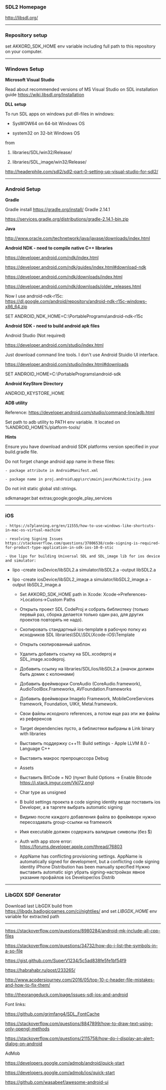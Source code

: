### **SDL2 Homepage**

http://libsdl.org/
***

### **Repository setup**

set AKKORD_SDK_HOME env variable including full path to this repository on your computer.
***

### **Windows Setup**     

**Microsoft Visual Studio**

Read about recommended versions of MS Visual Studio on SDL installation guide https://wiki.libsdl.org/Installation

    

**DLL setup**

To run SDL apps on windows put dll-files in windows:

* SysWOW64 on 64-bit Windows OS

* system32 on 32-bit Windows OS

from 

1. libraries/SDL/win32/Release/

2. libraries/SDL_image/win32/Release/

http://headerphile.com/sdl2/sdl2-part-0-setting-up-visual-studio-for-sdl2/
***

### **Android Setup**

     

**Gradle**

Gradle install https://gradle.org/install/ Gradle 2.14.1

https://services.gradle.org/distributions/gradle-2.14.1-bin.zip

**Java**

http://www.oracle.com/technetwork/java/javase/downloads/index.html
  
**Android NDK - need to compile native C++ libraries**

https://developer.android.com/ndk/index.html

https://developer.android.com/ndk/guides/index.html#download-ndk

https://developer.android.com/ndk/downloads/index.html

https://developer.android.com/ndk/downloads/older_releases.html

Now I use android-ndk-r15c: https://dl.google.com/android/repository/android-ndk-r15c-windows-x86_64.zip

SET ANDROID_NDK_HOME=C:\PortablePrograms\android-ndk-r15c

    

**Android SDK - need to build android apk files**

Android Studio (Not required)

https://developer.android.com/studio/index.html

Just download command line tools. I don't use Android Stuidio UI interface.

https://developer.android.com/studio/index.html#downloads

SET ANDROID_HOME=C:\PortablePrograms\android-sdk

**Android KeyStore Directory**

ANDROID_KEYSTORE_HOME
     

**ADB utility**

Reference: https://developer.android.com/studio/command-line/adb.html

Set path to adb utility to PATH env variable. It located on %ANDROID_HOME%/platform-tools/

**Hints**

Ensure you have download android SDK platforms version specified in your build.gradle file.

Do not forget change android app name in these files:

    - package attribute in AndroidManifest.xml    

    - package name in proj.android\app\src\main\java\MainActivity.java
    
Do not init static global std::strings.

sdkmanager.bat extras;google;google_play_services
***

### **iOS**
    - https://o7planning.org/en/11555/how-to-use-windows-like-shortcuts-in-mac-os-virtual-machine
    
    - resolving Signing Issues https://stackoverflow.com/questions/37806538/code-signing-is-required-for-product-type-application-in-sdk-ios-10-0-stic
    
    - Use lipo for building Universal SDL and SDL_image lib for ios device and simulator:
- lipo -create iosDevice/libSDL2.a simulator/libSDL2.a -output libSDL2.a
- lipo -create iosDevice/libSDL2_image.a simulator/libSDL2_image.a -output libSDL2_image.a
    
    - Set AKKORD_SDK_HOME path in Xcode: Xcode->Preferences->Locations->Custom Paths
    
    - Открыть проект SDL CodeProj и собрать библиотеку (только первый раз, сборка делается только один раз, для других проектов повторять не надо).
    
    - Скопировать стандартный ios-template в рабочую попку из исходников SDL libraries\SDL\SDL\Xcode-iOS\Template
    
    - Открыть скопированный шаблон.
    
    - Удалить добавить ссылку на SDL.xcodeproj и SDL_image.xcodeproj.
    
    - Добавить ссылку на libraries/SDL/ios/libSDL2.a (значок должен быть домик с колоннами)
    
    - Добавить фреймворки CoreAudio (CoreAudio.framework), AudioToolBox.Frameworks, AVFoundation.Frameworks
    
    - Добавить фреймворки ImageIo Framework, MobileCoreServices framework, Foundation, UIKit, Metal.framework.    
    
    - Свои файлы исходного references, а потом еще раз эти же файлы из референсов
    
    - Target dependencies пусто, а библиотеки выбраны в Link binary with libraries
    
    - Выставить поддержку с++11: Build settings - Apple LLVM 8.0 - Language C++
    
    - Выставить макрос препроцессора Debug
    
    - Assets
    
    - Выставить BitCode = NO (пункт Build Options -> Enable Bitcode https://i.stack.imgur.com/VkI72.png)
    
    - Char type as unsigned
    
    - В build settings проекта в code signing identity везде поставить ios Developer, а в таргете выбрать automatic signing

    - Видимо после каждого добавления файла во фреймворк нужно пересоздавать group-ссылки на framework
    
    - Имя executable должен содержать валидные символы (без $)
    
    - Auth with app store error: https://forums.developer.apple.com/thread/76803
    
    - AppName has conflicting provisioning settings. AppName is automatically signed for development, but a conflicting code signing identity iPhone Distribution has been manually specified
     Нужно выставить automatic sign убрать signing-настройках явное указание профайлов ios Developer/ios Distrib
***

### **LibGDX SDF Generator**

Download last LibGDX build from https://libgdx.badlogicgames.com/ci/nightlies/ and set *LIBGDX_HOME* env variable for extracted path
***

https://stackoverflow.com/questions/8980284/android-mk-include-all-cpp-files

https://stackoverflow.com/questions/34732/how-do-i-list-the-symbols-in-a-so-file

https://gist.github.com/SuperV1234/5c5ad838fe5fe1bf54f9

https://habrahabr.ru/post/233265/

http://www.acodersjourney.com/2016/05/top-10-c-header-file-mistakes-and-how-to-fix-them/

http://theorangeduck.com/page/issues-sdl-ios-and-android

Font links:

https://github.com/grimfang4/SDL_FontCache

https://stackoverflow.com/questions/8847899/how-to-draw-text-using-only-opengl-methods

https://stackoverflow.com/questions/2115758/how-do-i-display-an-alert-dialog-on-android


AdMob

https://developers.google.com/admob/android/quick-start

https://developers.google.com/admob/ios/quick-start

https://github.com/wasabeef/awesome-android-ui
